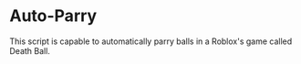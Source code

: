 # Auto-Parry
This script is capable to automatically parry balls in a Roblox's game called Death Ball.
